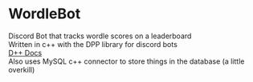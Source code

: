 # WordleBot
Discord Bot that tracks wordle scores on a leaderboard<br/>
Written in c++ with the DPP library for discord bots<br/>
[D++ Docs](https://dpp.dev/)<br/>
Also uses MySQL c++ connector to store things in the database (a little overkill)<br/>
